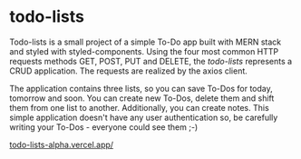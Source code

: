 # todo-lists


Todo-lists is a small project of a simple To-Do app built with MERN stack and styled with styled-components.
Using the four most common HTTP requests methods GET, POST, PUT and DELETE, the  *todo-lists* represents a CRUD application. 
The requests are realized by the axios client.


The application contains three lists, so you can save To-Dos for today, tomorrow and soon. 
You can create new To-Dos, delete them and shift them from one list to another. Additionally, you can create notes.
This simple application doesn't have any user authentication so, be carefully writing your To-Dos - everyone could see them ;-)

<p><a target="_blank" href="https://todo-lists-alpha.vercel.app/" >todo-lists-alpha.vercel.app/</a></p>


<!--## Built With-->
